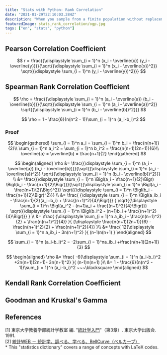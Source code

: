 ```yaml
---
title: "Stats with Python: Rank Correlation"
date: "2021-01-29T22:10:03.284Z"
description: "When you sample from a finite population without replacement, beware the finite population correction. The samples are not independent of each other."
featuredImage: stats_rank_correlation/ogp.jpg
tags: ["en", "stats", "python"]
---
```


## Pearson Correlation Coefficient

$$
r = \frac{{\displaystyle \sum_{i = 1}^n (x_i - \overline{x})
(y_i - \overline{y})}}{\sqrt{{\displaystyle \sum_{i = 1}^n 
(x_i - \overline{x})^2}} \sqrt{{\displaystyle \sum_{i = 1}^n 
(y_i - \overline{y})^2}}} 
$$

## Spearman Rank Correlation Coefficient

$$
\rho = \frac{{\displaystyle \sum_{i = 1}^n (a_i - \overline{a})
(b_i - \overline{b})}}{\sqrt{{\displaystyle \sum_{i = 1}^n 
(a_i - \overline{a})^2}} \sqrt{{\displaystyle \sum_{i = 1}^n 
(b_i - \overline{b})^2}}} 
$$

$$
\rho = 1 - \frac{6}{n(n^2 - 1)}\sum_{i = 1}^n (a_i-b_i)^2
$$

### Proof
$$
\begin{gathered}
\sum_{i = 1}^n a_i = \sum_{i = 1}^n b_i = \frac{n(n+1)}{2}\\
\sum_{i = 1}^n a_i^2 = \sum_{i = 1}^n b_i^2 = \frac{n(n+1)(2n+1)}{6}\\
\overline{a} = \overline{b} = \frac{n+1}{2}
\end{gathered}
$$

$$
\begin{aligned}
  \rho &= \frac{{\displaystyle \sum_{i = 1}^n (a_i - \overline{a})
(b_i - \overline{b})}}{\sqrt{{\displaystyle \sum_{i = 1}^n 
(a_i - \overline{a})^2}} \sqrt{{\displaystyle \sum_{i = 1}^n 
(b_i - \overline{b})^2}}} \\
&= \frac{{\displaystyle \sum_{i = 1}^n \Bigl(a_i - \frac{n+1}{2}\Bigr)
\Bigl(b_i - \frac{n+1}{2}\Bigr)}}{\sqrt{{\displaystyle \sum_{i = 1}^n 
\Bigl(a_i - \frac{n+1}{2}\Bigr)^2}} \sqrt{{\displaystyle \sum_{i = 1}^n 
\Bigl(b_i - \frac{n+1}{2}\Bigr)^2}}} \\
&= \frac{
  {\displaystyle \sum_{i = 1}^n \Bigl(a_ib_i - \frac{n+1}{2}(a_i+b_i) +  \frac{(n+1)^2}{4}\Bigr)}}
  {
    \sqrt{{\displaystyle \sum_{i = 1}^n \Bigl(a_i^2 - (n+1)a_i + \frac{(n+1)^2}{4}\Bigr)}} 
    \sqrt{{\displaystyle \sum_{i = 1}^n \Bigl(b_i^2 - (n+1)b_i + \frac{(n+1)^2}{4}\Bigr)}}
  } \\
&= \frac{
  {\displaystyle \sum_{i = 1}^n a_ib_i - \frac{n(n+1)^2}{2} + \frac{n(n+1)^2}{4}}
}{
  {\displaystyle \frac{n(n+1)(2n+1)}{6} - \frac{n(n+1)^2}{2} + \frac{n(n+1)^2}{4}}
}\\
&= \frac{
  12{\displaystyle \sum_{i = 1}^n a_ib_i - 3n(n+1)^2}
}{
  (n-1)n(n+1)
}
\end{aligned}
$$

$$
\sum_{i = 1}^n (a_i-b_i)^2 = -2\sum_{i = 1}^na_ib_i +\frac{n(n+1)(2n+1)}{3}
$$

$$
\begin{aligned}
  \rho &= \frac{
  -6{\displaystyle \sum_{i = 1}^n (a_i-b_i)^2 +2n(n+1)(2n+1)- 3n(n+1)^2}
}{
  (n-1)n(n+1)
}\\
&= 1 - \frac{6}{n(n^2 - 1)}\sum_{i = 1}^n (a_i-b_i)^2 ~~~\blacksquare
\end{aligned}
$$

## Kendall Rank Correlation Coefficient
## Goodman and Kruskal's Gamma


## References
[1] 東京大学教養学部統計学教室 編. "[統計学入門](http://www.utp.or.jp/book/b300857.html)"（第3章）. 東京大学出版会. 1991.  
[2] [統計WEB － 統計学、調べる、学べる、BellCurve（ベルカーブ）](https://bellcurve.jp/statistics/)  
\* This "statistics dictionary" covers a range of concepts with LaTeX codes.